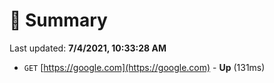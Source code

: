 # 📖 Summary
Last updated: **7/4/2021, 10:33:28 AM**

- `GET` [https://google.com](https://google.com) - **Up** (131ms)
